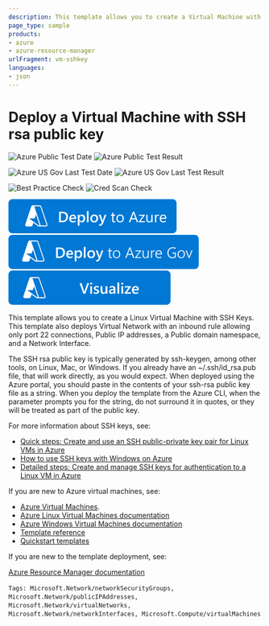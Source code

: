 ```yaml
---
description: This template allows you to create a Virtual Machine with SSH rsa public key
page_type: sample
products:
- azure
- azure-resource-manager
urlFragment: vm-sshkey
languages:
- json
---
```

# Deploy a Virtual Machine with SSH rsa public key

![Azure Public Test Date](https://azurequickstartsservice.blob.core.windows.net/badges/quickstarts/microsoft.compute/vm-sshkey/PublicLastTestDate.svg)
![Azure Public Test Result](https://azurequickstartsservice.blob.core.windows.net/badges/quickstarts/microsoft.compute/vm-sshkey/PublicDeployment.svg)

![Azure US Gov Last Test Date](https://azurequickstartsservice.blob.core.windows.net/badges/quickstarts/microsoft.compute/vm-sshkey/FairfaxLastTestDate.svg)
![Azure US Gov Last Test Result](https://azurequickstartsservice.blob.core.windows.net/badges/quickstarts/microsoft.compute/vm-sshkey/FairfaxDeployment.svg)

![Best Practice Check](https://azurequickstartsservice.blob.core.windows.net/badges/quickstarts/microsoft.compute/vm-sshkey/BestPracticeResult.svg)
![Cred Scan Check](https://azurequickstartsservice.blob.core.windows.net/badges/quickstarts/microsoft.compute/vm-sshkey/CredScanResult.svg)

[![Deploy To Azure](https://raw.githubusercontent.com/Azure/azure-quickstart-templates/master/1-CONTRIBUTION-GUIDE/images/deploytoazure.svg?sanitize=true)](https://portal.azure.com/#create/Microsoft.Template/uri/https%3A%2F%2Fraw.githubusercontent.com%2FAzure%2Fazure-quickstart-templates%2Fmaster%2Fquickstarts%2Fmicrosoft.compute%2Fvm-sshkey%2Fazuredeploy.json)
[![Deploy To Azure US Gov](https://raw.githubusercontent.com/Azure/azure-quickstart-templates/master/1-CONTRIBUTION-GUIDE/images/deploytoazuregov.svg?sanitize=true)](https://portal.azure.us/#create/Microsoft.Template/uri/https%3A%2F%2Fraw.githubusercontent.com%2FAzure%2Fazure-quickstart-templates%2Fmaster%2Fquickstarts%2Fmicrosoft.compute%2Fvm-sshkey%2Fazuredeploy.json)
[![Visualize](https://raw.githubusercontent.com/Azure/azure-quickstart-templates/master/1-CONTRIBUTION-GUIDE/images/visualizebutton.svg?sanitize=true)](http://armviz.io/#/?load=https%3A%2F%2Fraw.githubusercontent.com%2FAzure%2Fazure-quickstart-templates%2Fmaster%2Fquickstarts%2Fmicrosoft.compute%2Fvm-sshkey%2Fazuredeploy.json)

This template allows you to create a Linux Virtual Machine with SSH Keys. This template also deploys Virtual Network with an inbound rule allowing only port 22 connections, Public IP addresses, a Public domain namespace, and a Network Interface.

The SSH rsa public key is typically generated by ssh-keygen, among other tools, on Linux, Mac, or Windows. If you already have an ~/.ssh/id_rsa.pub file, that will work directly, as you would expect. When deployed using the Azure portal, you should paste in the contents of your ssh-rsa public key file as a string. When you deploy the template from the Azure CLI, when the parameter prompts you for the string, do not surround it in quotes, or they will be treated as part of the public key.

For more information about SSH keys, see:

- [Quick steps: Create and use an SSH public-private key pair for Linux VMs in Azure](https://docs.microsoft.com/azure/virtual-machines/linux/mac-create-ssh-keys)
- [How to use SSH keys with Windows on Azure](https://docs.microsoft.com/azure/virtual-machines/linux/ssh-from-windows)
- [Detailed steps: Create and manage SSH keys for authentication to a Linux VM in Azure](https://docs.microsoft.com/azure/virtual-machines/linux/create-ssh-keys-detailed)

If you are new to Azure virtual machines, see:

- [Azure Virtual Machines](https://azure.microsoft.com/services/virtual-machines/).
- [Azure Linux Virtual Machines documentation](https://docs.microsoft.com/azure/virtual-machines/linux/)
- [Azure Windows Virtual Machines documentation](https://docs.microsoft.com/azure/virtual-machines/windows/)
- [Template reference](https://docs.microsoft.com/azure/templates/microsoft.compute/allversions)
- [Quickstart templates](https://azure.microsoft.com/resources/templates/?resourceType=Microsoft.Compute&pageNumber=1&sort=Popular)

If you are new to the template deployment, see:

[Azure Resource Manager documentation](https://docs.microsoft.com/azure/azure-resource-manager/)

`Tags: Microsoft.Network/networkSecurityGroups, Microsoft.Network/publicIPAddresses, Microsoft.Network/virtualNetworks, Microsoft.Network/networkInterfaces, Microsoft.Compute/virtualMachines`
